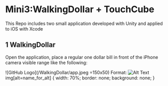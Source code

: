 # Mini3:WalkingDollar + TouchCube

This Repo includes two small application developed with Unity and applied to iOS with Xcode

## 1 WalkingDollar

Open the application, place a regular one dollar bill in front of the iPhone camera visible range like the following:

![GitHub Logo](/WalkingDollar/app.jpeg =150x50)
Format: ![Alt Text](url)
img[alt=name_for_alt] {
  width: 70%;
  border: none;
  background: none;
}
